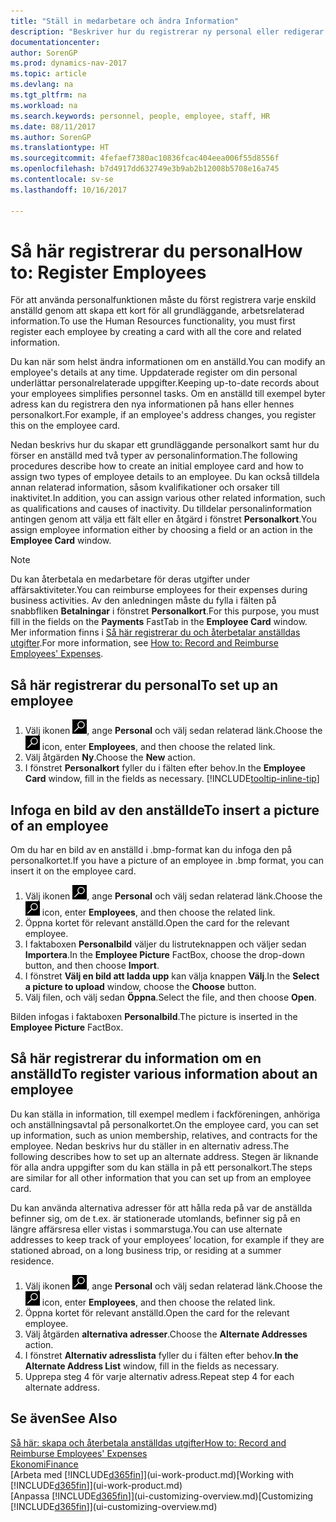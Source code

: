 ```yaml
---
title: "Ställ in medarbetare och ändra Information"
description: "Beskriver hur du registrerar ny personal eller redigerar information för nuvarande anställda."
documentationcenter: 
author: SorenGP
ms.prod: dynamics-nav-2017
ms.topic: article
ms.devlang: na
ms.tgt_pltfrm: na
ms.workload: na
ms.search.keywords: personnel, people, employee, staff, HR
ms.date: 08/11/2017
ms.author: SorenGP
ms.translationtype: HT
ms.sourcegitcommit: 4fefaef7380ac10836fcac404eea006f55d8556f
ms.openlocfilehash: b7d4917dd632749e3b9ab2b12008b5708e16a745
ms.contentlocale: sv-se
ms.lasthandoff: 10/16/2017

---
```

# <a name="how-to-register-employees"></a><span data-ttu-id="6abb6-103">Så här registrerar du personal</span><span class="sxs-lookup"><span data-stu-id="6abb6-103">How to: Register Employees</span></span>
<span data-ttu-id="6abb6-104">För att använda personalfunktionen måste du först registrera varje enskild anställd genom att skapa ett kort för all grundläggande, arbetsrelaterad information.</span><span class="sxs-lookup"><span data-stu-id="6abb6-104">To use the Human Resources functionality, you must first register each employee by creating a card with all the core and related information.</span></span>

<span data-ttu-id="6abb6-105">Du kan när som helst ändra informationen om en anställd.</span><span class="sxs-lookup"><span data-stu-id="6abb6-105">You can modify an employee's details at any time.</span></span> <span data-ttu-id="6abb6-106">Uppdaterade register om din personal underlättar personalrelaterade uppgifter.</span><span class="sxs-lookup"><span data-stu-id="6abb6-106">Keeping up-to-date records about your employees simplifies personnel tasks.</span></span> <span data-ttu-id="6abb6-107">Om en anställd till exempel byter adress kan du registrera den nya informationen på hans eller hennes personalkort.</span><span class="sxs-lookup"><span data-stu-id="6abb6-107">For example, if an employee's address changes, you register this on the employee card.</span></span>

<span data-ttu-id="6abb6-108">Nedan beskrivs hur du skapar ett grundläggande personalkort samt hur du förser en anställd med två typer av personalinformation.</span><span class="sxs-lookup"><span data-stu-id="6abb6-108">The following procedures describe how to create an initial employee card and how to assign two types of employee details to an employee.</span></span> <span data-ttu-id="6abb6-109">Du kan också tilldela annan relaterad information, såsom kvalifikationer och orsaker till inaktivitet.</span><span class="sxs-lookup"><span data-stu-id="6abb6-109">In addition, you can assign various other related information, such as qualifications and causes of inactivity.</span></span> <span data-ttu-id="6abb6-110">Du tilldelar personalinformation antingen genom att välja ett fält eller en åtgärd i fönstret **Personalkort**.</span><span class="sxs-lookup"><span data-stu-id="6abb6-110">You assign employee information either by choosing a field or an action in the **Employee Card** window.</span></span>

> [!NOTE]  
> <span data-ttu-id="6abb6-111">Du kan återbetala en medarbetare för deras utgifter under affärsaktiviteter.</span><span class="sxs-lookup"><span data-stu-id="6abb6-111">You can reimburse employees for their expenses during business activities.</span></span> <span data-ttu-id="6abb6-112">Av den anledningen måste du fylla i fälten på snabbfliken **Betalningar** i fönstret **Personalkort**.</span><span class="sxs-lookup"><span data-stu-id="6abb6-112">For this purpose, you must fill in the fields on the **Payments** FastTab in the **Employee Card** window.</span></span> <span data-ttu-id="6abb6-113">Mer information finns i [Så här registrerar du och återbetalar anställdas utgifter](finance-how-record-reimburse-employee-expenses.md).</span><span class="sxs-lookup"><span data-stu-id="6abb6-113">For more information, see [How to: Record and Reimburse Employees' Expenses](finance-how-record-reimburse-employee-expenses.md).</span></span>

## <a name="to-set-up-an-employee"></a><span data-ttu-id="6abb6-114">Så här registrerar du personal</span><span class="sxs-lookup"><span data-stu-id="6abb6-114">To set up an employee</span></span>
1. <span data-ttu-id="6abb6-115">Välj ikonen ![Söka efter sida eller rapport](media/ui-search/search_small.png "ikonen Söka efter sida eller rapport"), ange **Personal** och välj sedan relaterad länk.</span><span class="sxs-lookup"><span data-stu-id="6abb6-115">Choose the ![Search for Page or Report](media/ui-search/search_small.png "Search for Page or Report icon") icon, enter **Employees**, and then choose the related link.</span></span>
2. <span data-ttu-id="6abb6-116">Välj åtgärden **Ny**.</span><span class="sxs-lookup"><span data-stu-id="6abb6-116">Choose the **New** action.</span></span>
3. <span data-ttu-id="6abb6-117">I fönstret **Personalkort** fyller du i fälten efter behov.</span><span class="sxs-lookup"><span data-stu-id="6abb6-117">In the **Employee Card** window, fill in the fields as necessary.</span></span> [!INCLUDE[tooltip-inline-tip](includes/tooltip-inline-tip_md.md)]

## <a name="to-insert-a-picture-of-an-employee"></a><span data-ttu-id="6abb6-118">Infoga en bild av den anställde</span><span class="sxs-lookup"><span data-stu-id="6abb6-118">To insert a picture of an employee</span></span>
<span data-ttu-id="6abb6-119">Om du har en bild av en anställd i .bmp-format kan du infoga den på personalkortet.</span><span class="sxs-lookup"><span data-stu-id="6abb6-119">If you have a picture of an employee in .bmp format, you can insert it on the employee card.</span></span>

1. <span data-ttu-id="6abb6-120">Välj ikonen ![Söka efter sida eller rapport](media/ui-search/search_small.png "ikonen Söka efter sida eller rapport"), ange **Personal** och välj sedan relaterad länk.</span><span class="sxs-lookup"><span data-stu-id="6abb6-120">Choose the ![Search for Page or Report](media/ui-search/search_small.png "Search for Page or Report icon") icon, enter **Employees**, and then choose the related link.</span></span>
2. <span data-ttu-id="6abb6-121">Öppna kortet för relevant anställd.</span><span class="sxs-lookup"><span data-stu-id="6abb6-121">Open the card for the relevant employee.</span></span>
3. <span data-ttu-id="6abb6-122">I faktaboxen **Personalbild** väljer du listruteknappen och väljer sedan **Importera**.</span><span class="sxs-lookup"><span data-stu-id="6abb6-122">In the **Employee Picture** FactBox, choose the drop-down button, and then choose **Import**.</span></span>
4. <span data-ttu-id="6abb6-123">I fönstret **Välj en bild att ladda upp** kan välja knappen **Välj**.</span><span class="sxs-lookup"><span data-stu-id="6abb6-123">In the **Select a picture to upload** window, choose the **Choose** button.</span></span>
5. <span data-ttu-id="6abb6-124">Välj filen, och välj sedan **Öppna**.</span><span class="sxs-lookup"><span data-stu-id="6abb6-124">Select the file, and then choose **Open**.</span></span>

<span data-ttu-id="6abb6-125">Bilden infogas i faktaboxen **Personalbild**.</span><span class="sxs-lookup"><span data-stu-id="6abb6-125">The picture is inserted in the **Employee Picture** FactBox.</span></span>

## <a name="to-register-various-information-about-an-employee"></a><span data-ttu-id="6abb6-126">Så här registrerar du information om en anställd</span><span class="sxs-lookup"><span data-stu-id="6abb6-126">To register various information about an employee</span></span>
<span data-ttu-id="6abb6-127">Du kan ställa in information, till exempel medlem i fackföreningen, anhöriga och anställningsavtal på personalkortet.</span><span class="sxs-lookup"><span data-stu-id="6abb6-127">On the employee card, you can set up information, such as union membership, relatives, and contracts for the employee.</span></span> <span data-ttu-id="6abb6-128">Nedan beskrivs hur du ställer in en alternativ adress.</span><span class="sxs-lookup"><span data-stu-id="6abb6-128">The following describes how to set up an alternate address.</span></span> <span data-ttu-id="6abb6-129">Stegen är liknande för alla andra uppgifter som du kan ställa in på ett personalkort.</span><span class="sxs-lookup"><span data-stu-id="6abb6-129">The steps are similar for all other information that you can set up from an employee card.</span></span>

<span data-ttu-id="6abb6-130">Du kan använda alternativa adresser för att hålla reda på var de anställda befinner sig, om de t.ex. är stationerade utomlands, befinner sig på en längre affärsresa eller vistas i sommarstuga.</span><span class="sxs-lookup"><span data-stu-id="6abb6-130">You can use alternate addresses to keep track of your employees’ location, for example if they are stationed abroad, on a long business trip, or residing at a summer residence.</span></span>

1. <span data-ttu-id="6abb6-131">Välj ikonen ![Söka efter sida eller rapport](media/ui-search/search_small.png "ikonen Söka efter sida eller rapport"), ange **Personal** och välj sedan relaterad länk.</span><span class="sxs-lookup"><span data-stu-id="6abb6-131">Choose the ![Search for Page or Report](media/ui-search/search_small.png "Search for Page or Report icon") icon, enter **Employees**, and then choose the related link.</span></span>
2. <span data-ttu-id="6abb6-132">Öppna kortet för relevant anställd.</span><span class="sxs-lookup"><span data-stu-id="6abb6-132">Open the card for the relevant employee.</span></span>
3. <span data-ttu-id="6abb6-133">Välj åtgärden **alternativa adresser**.</span><span class="sxs-lookup"><span data-stu-id="6abb6-133">Choose the **Alternate Addresses** action.</span></span>
4. <span data-ttu-id="6abb6-134">I fönstret **Alternativ adresslista** fyller du i fälten efter behov.</span><span class="sxs-lookup"><span data-stu-id="6abb6-134">**In the Alternate Address List** window, fill in the fields as necessary.</span></span>
5. <span data-ttu-id="6abb6-135">Upprepa steg 4 för varje alternativ adress.</span><span class="sxs-lookup"><span data-stu-id="6abb6-135">Repeat step 4 for each alternate address.</span></span>

## <a name="see-also"></a><span data-ttu-id="6abb6-136">Se även</span><span class="sxs-lookup"><span data-stu-id="6abb6-136">See Also</span></span>
[<span data-ttu-id="6abb6-137">Så här: skapa och återbetala anställdas utgifter</span><span class="sxs-lookup"><span data-stu-id="6abb6-137">How to: Record and Reimburse Employees' Expenses</span></span>](finance-how-record-reimburse-employee-expenses.md)  
[<span data-ttu-id="6abb6-138">Ekonomi</span><span class="sxs-lookup"><span data-stu-id="6abb6-138">Finance</span></span>](finance.md)  
<span data-ttu-id="6abb6-139">[Arbeta med [!INCLUDE[d365fin](includes/d365fin_md.md)]](ui-work-product.md)</span><span class="sxs-lookup"><span data-stu-id="6abb6-139">[Working with [!INCLUDE[d365fin](includes/d365fin_md.md)]](ui-work-product.md)</span></span>  
<span data-ttu-id="6abb6-140">[Anpassa [!INCLUDE[d365fin](includes/d365fin_md.md)]](ui-customizing-overview.md)</span><span class="sxs-lookup"><span data-stu-id="6abb6-140">[Customizing [!INCLUDE[d365fin](includes/d365fin_md.md)]](ui-customizing-overview.md)</span></span>

